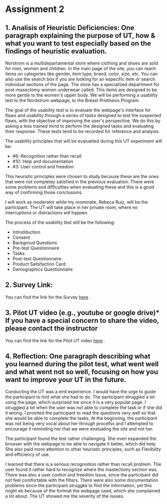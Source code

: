 # Assignment 2

## 1. Analisis of Heuristic Deficiencies: One paragraph explaining the purpose of UT, how & what you want to test especially based on the findings of heuristic evaluation. 

Norstrom is a multidepartamental store where clothing and shoes are sold for men, women and children. In the main page of the site, you can reach items on categories like gender, item type, brand, color, size, etc. You can also use the search box if you are looking for an especific item or search individual sections of the page. The store has a specialized department for post-masectomy women underwear called. This items are designed to be more gentle to the women's upper body. We will be performing a usability test to the Nordstrom webpage, to the Breast Pristhesis Program. 

The goal of the usability test is to evaluate the webpage's interface for flaws and usability through a series of tasks designed to test the suspected flaws, with the objective of improving the user's perspective. We do this by asking a less trained mind to perform the designed tasks and evaluating their response. These tests tend to be recorded for reference and analysis.

The usability principles that will be evaluatied during this UT experiment will be:
- #6: Recognition rather than recall
- #10: Help and documentation
- #3: User control and freedom

This heuristic principles were chosen to study because these are the ones that were not completey satisfied in the previous evaluation. There were some problems and difficulties when evaluating these and this is a good way of confirming those conclusions.

I will work as moderator while my roommate, Rebeca Ruiz,  will be the participant. The UT will take place in her private room, where no interruptions or distractions will happen.

The process of the usability test will be the following:
- Introdduction
- Consent
- Backgroud Questions
- Pre-test Questionnaire
- Tasks
- Post-test Questionnaire
- Product Satisfaction Card
- Demographics Questionnaire


## 2. Survey Link:
You can find the link for the Survey [here](https://forms.gle/LeZnTAur8q5LiVx66) . 

## 3. Pilot UT video (e.g., youtube or google drive)* If you have a special concern to share the video, please contact the instructor
You can find the link for the Pilot UT video [here](https://drive.google.com/drive/folders/1N5wqfa-coTNO7T3qng6g0WH60J0a8Lvp?usp=sharing) . 

## 4. Reflection: One paragraph describing what you learned during the pilot test, what went well and what went not so well, focusing on how you want to improve your UT in the future.
Conducting the UT was a eird experience. I would have the urge to guide the participant to hint what she had to do. The participant struggled a lot using the page, which surprised me since it is a very populat page. I struggled a lot when the user was not able to complete the task or if she did it wrong. I promted the participant to read the questions very well so that she would be able to complete the tasks. At the beginning, the participant was not being very vocal about her through procefss and I attempted to encourage it reminding her that we were evaluating the site and not her.

The participant found the test rather challenging. She even expanded the browser with the webpage to be able to navigate it better, which did help. She also paid more attention to other heuristic principles, such as Flexibility and efficiency of use.

I learned that there is a serious recognoition rather than recall problem. The user found it rather hard to recognize where the mastectomy section was. There was also a user control and freedom issue, since the participant did not feel comfortable with the filters. There were also some documentation problems since the participant struggke to find the information, yet this might eb because of the fortmat the webpage used, which she complained a lot about. The UT showed me the severity of the issues.
